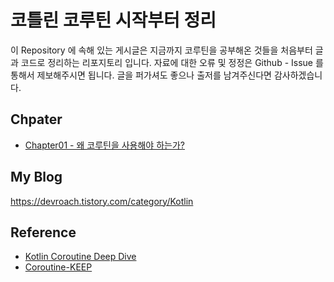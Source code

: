 # 코틀린 코루틴 시작부터 정리

이 Repository 에 속해 있는 게시글은 지금까지 코루틴을 공부해온 것들을 처음부터 글과 코드로 정리하는 리포지토리 입니다.
자료에 대한 오류 및 정정은 Github - Issue 를 통해서 제보해주시면 됩니다.
글을 퍼가셔도 좋으나 출저를 남겨주신다면 감사하겠습니다.

## Chpater

- [Chapter01 - 왜 코루틴을 사용해야 하는가?](https://github.com/tmdgusya/kotlin-coroutine-series/blob/main/chapter/WHY_USE_COROUTINE.md) 

## My Blog
https://devroach.tistory.com/category/Kotlin

## Reference

- [Kotlin Coroutine Deep Dive](https://leanpub.com/coroutines)
- [Coroutine-KEEP](https://github.com/hikaMaeng/kotlinCoroutineKR/pulls)
